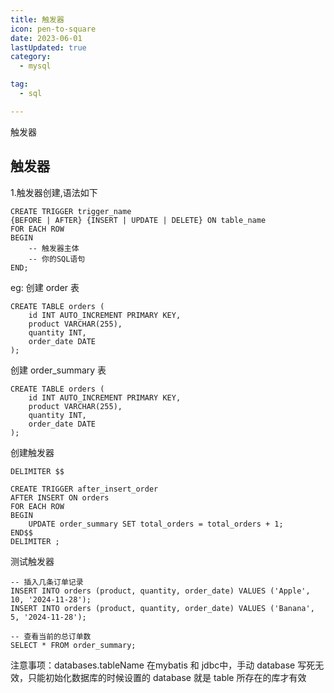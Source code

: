 ```yaml
---
title: 触发器
icon: pen-to-square
date: 2023-06-01
lastUpdated: true
category:
  - mysql

tag:
  - sql

---
```


触发器
<!-- more -->


## 触发器
1.触发器创建,语法如下
```shell
CREATE TRIGGER trigger_name
{BEFORE | AFTER} {INSERT | UPDATE | DELETE} ON table_name
FOR EACH ROW
BEGIN
    -- 触发器主体
    -- 你的SQL语句
END;
```
eg:
创建 order  表
```shell
CREATE TABLE orders (
    id INT AUTO_INCREMENT PRIMARY KEY,
    product VARCHAR(255),
    quantity INT,
    order_date DATE
);
```
创建 order_summary 表
```shell
CREATE TABLE orders (
    id INT AUTO_INCREMENT PRIMARY KEY,
    product VARCHAR(255),
    quantity INT,
    order_date DATE
);
```
创建触发器
```shell
DELIMITER $$

CREATE TRIGGER after_insert_order
AFTER INSERT ON orders
FOR EACH ROW
BEGIN
    UPDATE order_summary SET total_orders = total_orders + 1;
END$$
DELIMITER ;

```

测试触发器
```shell
-- 插入几条订单记录
INSERT INTO orders (product, quantity, order_date) VALUES ('Apple', 10, '2024-11-28');
INSERT INTO orders (product, quantity, order_date) VALUES ('Banana', 5, '2024-11-28');

-- 查看当前的总订单数
SELECT * FROM order_summary;
```

注意事项：databases.tableName 在mybatis 和 jdbc中，手动 database 写死无效，只能初始化数据库的时候设置的 database 就是 table 所存在的库才有效